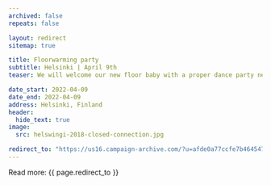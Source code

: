 ```yaml
---
archived: false
repeats: false

layout: redirect
sitemap: true

title: Floorwarming party
subtitle: Helsinki | April 9th
teaser: We will welcome our new floor baby with a proper dance party next Saturday, 9th of April, from 6PM onward at our studio in Karjalankatu 2, 4th floor. 

date_start: 2022-04-09
date_end: 2022-04-09
address: Helsinki, Finland
header:
  hide_text: true
image:
  src: helswingi-2018-closed-connection.jpg

redirect_to: "https://us16.campaign-archive.com/?u=afde0a77ccfe7b464547ee2c6&id=21a43cbb5b"
---
```


Read more:
{{ page.redirect_to }}

